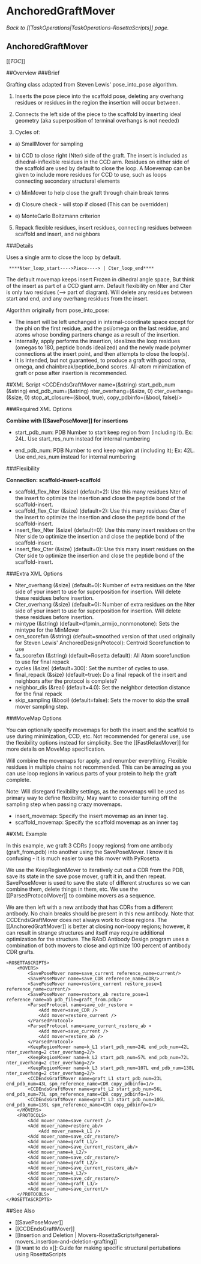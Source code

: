 # AnchoredGraftMover
*Back to [[TaskOperations|TaskOperations-RosettaScripts]] page.*
## AnchoredGraftMover

[[_TOC_]]

##Overview
###Brief 

Grafting class adapted from Steven Lewis' pose_into_pose algorithm.

1) Inserts the pose piece into the scaffold pose, deleting any overhang residues or residues in the region the insertion will occur between.

2) Connects the left side of the piece to the scaffold by inserting ideal geometry 
     (aka superposition of terminal overhangs is not needed)

3) Cycles of:

  - a) SmallMover for sampling

  - b) CCD to close right (Nter) side of the graft.  The insert is included as dihedral-inflexible residues in the CCD arm. Residues on either side of the scaffold are used by default to close the loop. A Moevemap can be given to include more residues for CCD to use, such as loops connecting secondary structural elements

  - c) MinMover to help close the graft through chain break terms

  - d) Closure check - will stop if closed (This can be overridden)

  - e) MonteCarlo Boltzmann criterion

5) Repack flexible residues, insert residues, connecting residues between scaffold and insert, and neighbors

###Details 

Uses a single arm to close the loop by default.

```
 ****Nter_loop_start---->Piece----> | Cter_loop_end****
```

The default movemap keeps insert Frozen in dihedral angle space, But think of the insert as part of a CCD giant arm. Default flexibility on Nter and Cter is only two residues (--> part of diagram). Will delete any residues between start and end, and any overhang residues from the insert.  

Algorithm originally from pose_into_pose:
-   The insert will be left unchanged in internal-coordinate space except for the phi on the first residue, and the psi/omega on the last residue, and atoms whose bonding partners change as a result of the insertion.
-   Internally, apply performs the insertion, idealizes the loop residues (omegas to 180, peptide bonds idealized) and the newly made polymer connections at the insert point, and then attempts to close the loop(s).
-   It is intended, but not guaranteed, to produce a graft with good rama, omega, and chainbreak/peptide_bond scores.  All-atom minimization of graft or pose after insertion is recommended.

##XML Script
     <CCDEndsGraftMover name=(&string) start_pdb_num (&string) end_pdb_num=(&string) nter_overhang=(&size, 0) cter_overhang=(&size, 0) stop_at_closure=(&bool, true), copy_pdbinfo=(&bool, false)/>

###Required XML Options 

**Combine with [[SavePoseMover]] for insertions**

-   start\_pdb\_num: PDB Number to start keep region from (including it). Ex: 24L.  Use start\_res\_num instead for internal numbering 

-   end\_pdb\_num: PDB Number to end keep region at (including it); Ex: 42L. Use end\_res\_num instead for internal numbering

###Flexibility

**Connection: scaffold-insert-scaffold**

-   scaffold_flex_Nter (&size) (default=2):  Use this many residues Nter of the insert to optimize the insertion and close the peptide bond of the scaffold-insert. 
-   scaffold_flex_Cter (&size) (default=2):  Use this many residues Cter of the insert to optimize the insertion and close the peptide bond of the scaffold-insert. 
-   insert_flex_Nter (&size) (default=0): Use this many insert residues on the Nter side to optimize the insertion and close the peptide bond of the scaffold-insert. 
-   insert_flex_Cter (&size) (default=0): Use this many insert residues on the Cter side to optimize the insertion and close the peptide bond of the scaffold-insert. 


###Extra XML Options
-   Nter_overhang (&size) (default=0): Number of extra residues on the Nter side of your insert to use for superposition for insertion.  Will delete these residues before insertion.
-   Cter_overhang (&size) (default=0): Number of extra residues on the Nter side of your insert to use for superposition for insertion.  Will delete these residues before insertion.
-   mintype (&string) (default=dfpmin_armijo_nonmonotone): Sets the mintype for the MinMover
-   cen_scorefxn (&string) (default=smoothed version of that used originally for Steven Lewis' AnchoredDesignProtocol): Centroid Scorefunction to use
-   fa_scorefxn (&string) (default=Rosetta default): All Atom scorefunction to use for final repack
-   cycles (&size) (default=300): Set the number of cycles to use.
-   final_repack (&size) (default=true): Do a final repack of the insert and neighbors after the protocol is complete?
-   neighbor_dis (&real) (default=4.0): Set the neighbor detection distance for the final repack
-   skip_sampling (&bool) (default=false): Sets the mover to skip the small mover sampling step.


###MoveMap Options

You can optionally specify movemaps for both the insert and the scaffold to use during minimization, CCD, etc.  Not recommended for general use, use the flexibility options instead for simplicity. See the [[FastRelaxMover]] for more details on MoveMap specification. 

Will combine the movemaps for apply, and renumber everything. Flexible residues in multiple chains not recommended. This can be amazing as you can use loop regions in various parts of your protein to help the graft complete.

Note: Will disregard flexibility settings, as the movemaps will be used as primary way to define flexibility. May want to consider turning off the sampling step when passing crazy movemaps.


-   insert_movemap: Specify the insert movemap as an inner tag.
-   scaffold_movemap: Specify the scaffold movemap as an inner tag


##XML Example

In this example, we graft 3 CDRs (loopy regions) from one antibody (graft_from.pdb) into another using the SavePoseMover.  I know it is confusing - it is much easier to use this mover with PyRosetta. 

We use the KeepRegionMover to iteratively cut out a CDR from the PDB, save its state in the save pose mover, graft it in, and then repeat.  SavePoseMover is used to save the state of different structures so we can combine them, delete things in them, etc.  We use the [[ParsedProtocolMover]] to combine movers as a sequence. 

We are then left with a new antibody that has CDRs from a different antibody.  No chain breaks should be present in this new antibody.  Note that CCDEndsGraftMover does not always work to close regions.  The [[AnchoredGraftMover]] is better at closing non-loopy regions; however, it can result in strange structures and itself may require additional optimization for the structure.  The RAbD Antibody Design program uses a combination of both movers to close and optimize 100 percent of antibody CDR grafts. 


```
<ROSETTASCRIPTS>
	<MOVERS>
		<SavePoseMover name=save_current reference_name=current/>
		<SavePoseMover name=save_CDR reference_name=CDR/>
		<SavePoseMover name=restore_current restore_pose=1 reference_name=current/>
		<SavePoseMover name=restore_ab restore_pose=1 reference_name=ab pdb_file=graft_from.pdb/>
		<ParsedProtocol name=save_cdr_restore >
			<Add mover=save_CDR />
			<Add mover=restore_current />
		</ParsedProtocol>
		<ParsedProtocol name=save_current_restore_ab >
			<Add mover=save_current />
			<Add mover=restore_ab />
		</ParsedProtocol>
		<KeepRegionMover name=k_L1 start_pdb_num=24L end_pdb_num=42L nter_overhang=2 cter_overhang=2/>
		<KeepRegionMover name=k_L2 start_pdb_num=57L end_pdb_num=72L nter_overhang=2 cter_overhang=2/>
		<KeepRegionMover name=k_L3 start_pdb_num=107L end_pdb_num=138L nter_overhang=2 cter_overhang=2/>
		<CCDEndsGraftMover name=graft_L1 start_pdb_num=23L end_pdb_num=43L spm_reference_name=CDR copy_pdbinfo=1/>
		<CCDEndsGraftMover name=graft_L2 start_pdb_num=56L end_pdb_num=73L spm_reference_name=CDR copy_pdbinfo=1/>
		<CCDEndsGraftMover name=graft_L3 start_pdb_num=106L end_pdb_num=139L spm_reference_name=CDR copy_pdbinfo=1/>
	</MOVERS>
	<PROTOCOLS>
		<Add mover_name=save_current />
		<Add mover_name=restore_ab/>
    		<Add mover_name=k_L1 />
		<Add mover_name=save_cdr_restore/>
		<Add mover_name=graft_L1/>
		<Add mover_name=save_current_restore_ab/>
		<Add mover_name=k_L2/>
		<Add mover_name=save_cdr_restore/>
		<Add mover_name=graft_L2/>
		<Add mover_name=save_current_restore_ab/>
		<Add mover_name=k_L3/>
		<Add mover_name=save_cdr_restore/>
		<Add mover_name=graft_L3/>
		<Add mover_name=save_current/>
	</PROTOCOLS>
</ROSETTASCRIPTS>
```


##See Also


* [[SavePoseMover]]
* [[CCDEndsGraftMover]]
* [[Insertion and Deletion | Movers-RosettaScripts#general-movers_insertion-and-deletion-grafting]]
* [[I want to do x]]: Guide for making specific structural pertubations using RosettaScripts
